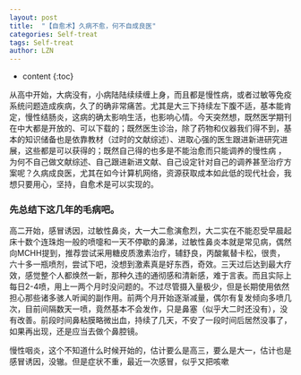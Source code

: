 ```yaml
---
layout: post
title:  "【自愈术】久病不愈，何不自成良医" 
categories: Self-treat
tags: Self-treat
author: LZN
---
```


* content
{:toc}

从高中开始，大病没有，小病陆陆续续缠上身，而且都是慢性病，或者过敏等免疫系统问题造成疾病，久了的确非常痛苦。尤其是大三下持续左下腹不适，基本能肯定，慢性结肠炎，这病的确太影响生活，也影响心情。今天突然想，既然医学期刊在中大都是开放的、可以下载的；既然医生诊治，除了药物和仪器我们得不到，基本的知识储备也是依靠教材（过时的文献综述）、进取心强的医生跟进新进研究进展，这些都是可以获得的；既然自己得的也多是不能治愈而只能调养的慢性病 ，为何不自己做文献综述、自己跟进新进文献、自己设定针对自己的调养甚至治疗方案呢？久病成良医，尤其在如今计算机网络，资源获取成本如此低的现代社会，我想只要用心，坚持，自愈术是可以实现的。
<h3>先总结下这几年的毛病吧。</h3>
高二开始，感冒诱因，过敏性鼻炎，大一大二愈演愈烈，大二实在不能忍受早晨起床十数个连珠炮一般的喷嚏和一天不停歇的鼻涕，过敏性鼻炎本就是常见病，偶然向MCHH提到，推荐尝试采用糖皮质激素治疗，辅舒良，丙酸氟替卡松，很贵，六十多一瓶喷剂，尝试下吧，没想到激素真是好东西，奇效。三天过后达到最大疗效，感觉整个人都焕然一新，那种久违的通彻感和清新感，难于言表。而且实际上每日2-4喷，用上一两个月时没问题的。不过尽管摄入量极少，但是长期使用依然担心那些诸多骇人听闻的副作用。前两个月开始逐渐减量，偶尔有复发倾向多喷几次，目前间隔数天一喷，竟然基本不会发作，只是鼻塞（似乎大二时还没有），没有改善。前段时间鼻粘膜略微出血，持续了几天，不安了一段时间后居然没事了，如果再出现，还是应当去做个鼻腔镜。

慢性咽炎，这个不知道什么时候开始的，估计要么是高三，要么是大一，估计也是感冒诱因，没辙。但是症状不重，最近一次感冒，似乎又把咳嗽